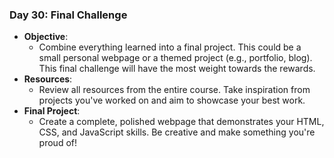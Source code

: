 ### **Day 30: Final Challenge**

- **Objective**:
  - Combine everything learned into a final project. This could be a small personal webpage or a themed project (e.g., portfolio, blog). This final challenge will have the most weight towards the rewards.
- **Resources**:
  - Review all resources from the entire course. Take inspiration from projects you've worked on and aim to showcase your best work.
- **Final Project**:
  - Create a complete, polished webpage that demonstrates your HTML, CSS, and JavaScript skills. Be creative and make something you're proud of!
